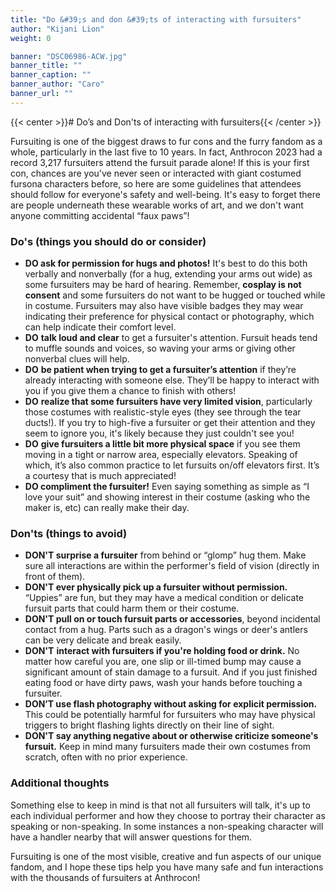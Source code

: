 ```yaml
---
title: "Do &#39;s and don &#39;ts of interacting with fursuiters"
author: "Kijani Lion"
weight: 0

banner: "DSC06986-ACW.jpg"
banner_title: ""
banner_caption: ""
banner_author: "Caro"
banner_url: ""
---
```


{{< center >}}# Do’s and Don'ts of interacting with fursuiters{{< /center >}}

Fursuiting is one of the biggest draws to fur cons and the furry fandom as a whole, particularly in the last five to 10 years. In fact, Anthrocon 2023 had a record 3,217 fursuiters attend the fursuit parade alone! If this is your first con, chances are you've never seen or interacted with giant costumed fursona characters before, so here are some guidelines that attendees should follow for everyone's safety and well-being. It's easy to forget there are people underneath these wearable works of art, and we don't want anyone committing accidental “faux paws”!

### Do's (things you should do or consider)

- **DO ask for permission for hugs and photos!** It's best to do this both verbally and nonverbally (for a hug, extending your arms out wide) as some fursuiters may be hard of hearing. Remember, **cosplay is not consent** and some fursuiters do not want to be hugged or touched while in costume. Fursuiters may also have visible badges they may wear indicating their preference for physical contact or photography, which can help indicate their comfort level.
- **DO** **talk loud and clear** to get a fursuiter's attention. Fursuit heads tend to muffle sounds and voices, so waving your arms or giving other nonverbal clues will help.
- **DO** **be patient when trying to get a fursuiter’s attention** if they’re already interacting with someone else. They’ll be happy to interact with you if you give them a chance to finish with others!
- **DO** **realize that some fursuiters have very limited vision**, particularly those costumes with realistic-style eyes (they see through the tear ducts!). If you try to high-five a fursuiter or get their attention and they seem to ignore you, it's likely because they just couldn't see you!
- **DO** **give fursuiters a little bit more physical space** if you see them moving in a tight or narrow area, especially elevators. Speaking of which, it’s also common practice to let fursuits on/off elevators first. It’s a courtesy that is much appreciated!
- **DO compliment the fursuiter!** Even saying something as simple as “I love your suit” and showing interest in their costume (asking who the maker is, etc) can really make their day.

### Don'ts (things to avoid)

- **DON'T surprise a fursuiter** from behind or “glomp” hug them. Make sure all interactions are within the performer's field of vision (directly in front of them).
- **DON'T ever physically pick up a fursuiter without permission.** “Uppies” are fun, but they may have a medical condition or delicate fursuit parts that could harm them or their costume.
- **DON'T pull on or touch fursuit parts or accessories**, beyond incidental contact from a hug. Parts such as a dragon's wings or deer's antlers can be very delicate and break easily.
- **DON'T** **interact with fursuiters if you're holding food or drink.** No matter how careful you are, one slip or ill-timed bump may cause a significant amount of stain damage to a fursuit. And if you just finished eating food or have dirty paws, wash your hands before touching a fursuiter.
- **DON’T use flash photography without asking for explicit permission.** This could be potentially harmful for fursuiters who may have physical triggers to bright flashing lights directly on their line of sight.
- **DON'T say anything negative about or otherwise criticize someone's fursuit.** Keep in mind many fursuiters made their own costumes from scratch, often with no prior experience.

### Additional thoughts

Something else to keep in mind is that not all fursuiters will talk, it's up to each individual performer and how they choose to portray their character as speaking or non-speaking. In some instances a non-speaking character will have a handler nearby that will answer questions for them.

Fursuiting is one of the most visible, creative and fun aspects of our unique fandom, and I hope these tips help you have many safe and fun interactions with the thousands of fursuiters at Anthrocon!
